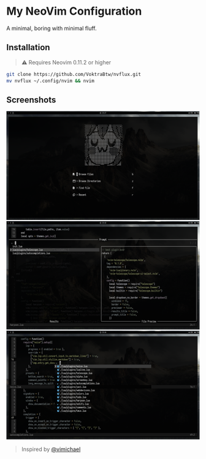 # My NeoVim Configuration

A minimal, boring with minimal fluff.

## Installation

> ⚠️ Requires Neovim 0.11.2 or higher
```sh
git clone https://github.com/VoktraBtw/nvflux.git
mv nvflux ~/.config/nvim && nvim
```

## Screenshots

![preview 1](assets/1.png)
![preview 2](assets/2.png)
![preview 3](assets/3.png)

> Inspired by [@vimichael](https://github.com/vimichael)

